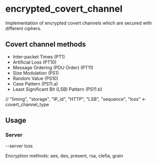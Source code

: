 # encrypted_covert_channel
Implementation of encrypted covert channels which are secured with different ciphers.
## Covert channel methods
- Inter-packet Times (PT1)
- Artificial Loss (PT10)
- Message Ordering (PDU Order) (PT11)
- Size Modulation (PS1)
- Random Value (PS10)
- Case Pattern (PS11.a)
- Least Significant Bit (LSB) Pattern (PS11.b)

// "timing", "storage", "IP_id", "HTTP", "LSB", "sequence", "loss" <- covert_channel_type

## Usage
### Server
--server loss

Encryption methods:
aes, des, present, rsa, clefia, grain
